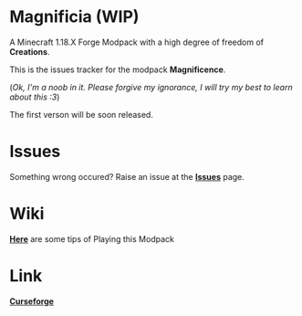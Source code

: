 # Magnificia (WIP)
A Minecraft 1.18.X Forge Modpack with a high degree of freedom of **Creations**.

This is the issues tracker for the modpack **Magnificence**. 

(*Ok, I'm a noob in it. Please forgive my ignorance, I will try my best to learn about this :3*)

The first verson will be soon released.



# Issues
Something wrong occured? Raise an issue at the [**Issues**](https://github.com/TGMax233Michael/Magnificence/issues) page.



# Wiki
**[Here](https://github.com/TGMax233Michael/Magnificence/wiki)** are some tips of Playing this Modpack



# Link
**[Curseforge](https://www.curseforge.com/minecraft/modpacks/magnificence)**
